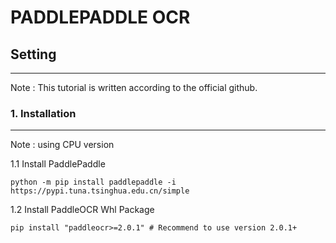 # PADDLEPADDLE OCR

## Setting
-----
Note : This tutorial is written according to the official github.

### 1. Installation
---
Note : using CPU version

1.1 Install PaddlePaddle

```
python -m pip install paddlepaddle -i https://pypi.tuna.tsinghua.edu.cn/simple
```

1.2 Install PaddleOCR Whl Package
```
pip install "paddleocr>=2.0.1" # Recommend to use version 2.0.1+
```